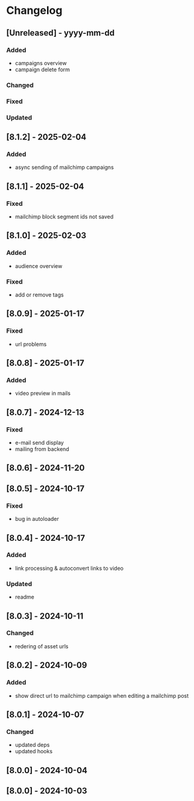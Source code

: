 # Changelog
## [Unreleased] - yyyy-mm-dd

### Added
- campaigns overview
- campaign delete form

### Changed

### Fixed

### Updated

## [8.1.2] - 2025-02-04


### Added
- async sending of mailchimp campaigns

## [8.1.1] - 2025-02-04


### Fixed
- mailchimp block segment ids not saved

## [8.1.0] - 2025-02-03


### Added
- audience overview

### Fixed
- add or remove tags

## [8.0.9] - 2025-01-17


### Fixed
- url problems

## [8.0.8] - 2025-01-17


### Added
- video preview in mails

## [8.0.7] - 2024-12-13


### Fixed
- e-mail send display
- mailing from backend

## [8.0.6] - 2024-11-20


## [8.0.5] - 2024-10-17


### Fixed
- bug in autoloader

## [8.0.4] - 2024-10-17


### Added
- link processing & autoconvert links to video

### Updated
- readme

## [8.0.3] - 2024-10-11


### Changed
- redering of asset urls

## [8.0.2] - 2024-10-09


### Added
- show direct url to mailchimp campaign when editing a mailchimp post

## [8.0.1] - 2024-10-07


### Changed
- updated deps
- updated hooks

## [8.0.0] - 2024-10-04


## [8.0.0] - 2024-10-03
